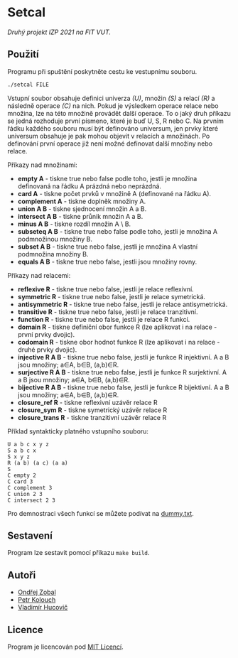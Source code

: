 # Setcal
*Druhý projekt IZP 2021 na FIT VUT.*

## Použití
Programu při spuštění poskytněte cestu ke vestupnímu souboru.

``` sh
./setcal FILE
```

Vstupní soubor obsahuje definici univerza *(U)*, množin *(S)* a relací *(R)* a následně operace *(C)* na nich. Pokud je výsledkem operace relace nebo množina, lze na této množině provádět další operace. To o jaký druh příkazu se jedná rozhoduje první písmeno, které je buď U, S, R nebo C. Na prvním řádku každého souboru musí být definováno universum, jen prvky které universum obsahuje je pak mohou objevit v relacích a množinách. Po definování první operace již není možné definovat další množiny nebo relace.

Příkazy nad množinami:
- **empty A** - tiskne true nebo false podle toho, jestli je množina definovaná na řádku A prázdná nebo neprázdná.
- **card A** - tiskne počet prvků v množině A (definované na řádku A).
- **complement A** - tiskne doplněk množiny A.
- **union A B** - tiskne sjednocení množin A a B.
- **intersect A B** - tiskne průnik množin A a B.
- **minus A B** - tiskne rozdíl množin A \ B.
- **subseteq A B** - tiskne true nebo false podle toho, jestli je množina A podmnožinou množiny B.
- **subset A B** - tiskne true nebo false, jestli je množina A vlastní podmnožina množiny B.
- **equals A B** - tiskne true nebo false, jestli jsou množiny rovny.

Příkazy nad relacemi:
- **reflexive R** - tiskne true nebo false, jestli je relace reflexivní.
- **symmetric R** - tiskne true nebo false, jestli je relace symetrická.
- **antisymmetric R** - tiskne true nebo false, jestli je relace antisymetrická.
- **transitive R** - tiskne true nebo false, jestli je relace tranzitivní.
- **function R** - tiskne true nebo false, jestli je relace R funkcí.
- **domain R** - tiskne definiční obor funkce R (lze aplikovat i na relace - první prvky dvojic).
- **codomain R** - tiskne obor hodnot funkce R (lze aplikovat i na relace - druhé prvky dvojic).
- **injective R A B** - tiskne true nebo false, jestli je funkce R injektivní. A a B jsou množiny; a∈A, b∈B, (a,b)∈R.
- **surjective R A B** - tiskne true nebo false, jestli je funkce R surjektivní. A a B jsou množiny; a∈A, b∈B, (a,b)∈R.
- **bijective R A B** - tiskne true nebo false, jestli je funkce R bijektivní. A a B jsou množiny; a∈A, b∈B, (a,b)∈R.
- **closure_ref R** - tiskne reflexivní uzávěr relace R
- **closure_sym R** - tiskne symetrický uzávěr relace R
- **closure_trans R** - tiskne tranzitivní uzávěr relace R

Příklad syntakticky platného vstupního souboru:
```
U a b c x y z
S a b c x
S x y z
R (a b) (a c) (a a)
S
C empty 2
C card 3
C complement 3
C union 2 3
C intersect 2 3
```

Pro demnostraci všech funkcí se můžete podívat na [dummy.txt](dummy.txt).

## Sestavení
Program lze sestavit pomocí příkazu `make build`.

## Autoři
 - [Ondřej Zobal](https://github.com/OndrejZobal)
 - [Petr Kolouch](https://github.com/KolouchPetr)
 - [Vladimír Hucovič](https://github.com/hucovic-vladimir)
 
## Licence
Program je licencován pod [MIT Licencí](LICENSE).
